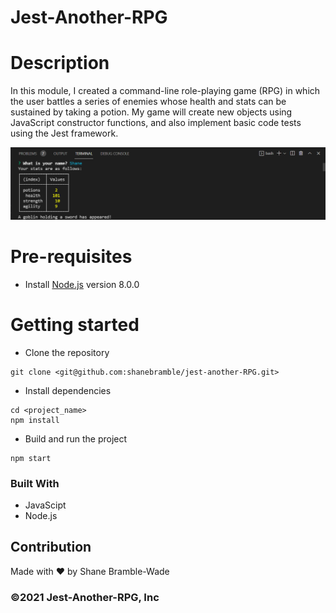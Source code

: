 # Jest-Another-RPG

# Description

In this module, I created a command-line role-playing game (RPG) in which the user battles a series of enemies whose health and stats can be sustained by taking a potion. My game will create new objects using JavaScript constructor functions, and also implement basic code tests using the Jest framework.

![JEST_ANOTHER_RPG](utils/jestprofile.png)

# Pre-requisites

- Install [Node.js](https://nodejs.org/en/) version 8.0.0

# Getting started

- Clone the repository

```
git clone <git@github.com:shanebramble/jest-another-RPG.git> 
```

- Install dependencies

```
cd <project_name>
npm install
```

- Build and run the project

```
npm start
```

### Built With

- JavaScipt
- Node.js

## Contribution

Made with ❤️ by Shane Bramble-Wade

### ©️2021 Jest-Another-RPG, Inc
